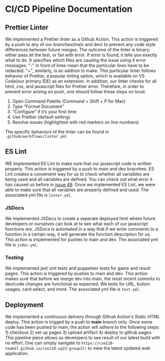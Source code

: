# CI/CD Pipeline Documentation

## Prettier Linter
We implemented a Prettier linter as a Github Action. This action is triggered by a push to any of our branches(main and dev) to prevent any code style differences between future merges. The outcome of the linter is binary: either pass all the test, or fail with error. If error is found, it tells you exactly what to do. It specifies which files are causing the issue using it error messages. "-" in front of lines mean that the particular lines have to be redacted. "+", similarly, is an addtion to make. This particular linter follows behavior of Prettier, a popular linting option, which is available on VS Code(our primary IDE) as an extension. In addition, our linter checks for all html, css, and javascript files for Prettier error. Therefore, in order to prevent error arising on push, one should follow these steps on local:
1. Open Command Palette (Command + Shift + P for Mac)
2. Type “Format Document”
3. “Configure” if it’s your first time
4. Use Prettier (default setting)
5. Resolve issues (highlighted with red markers on line numbers)

The specific behaviors of the linter can be found in `.github/workflows/linter.yml`

## ES Lint
WE implemented ES Lint to make sure that our javascript code is written properly. This action is triggered by a push to main and dev bracnhes. ES Lint creates a convenient way for us to check whether all variaibles are being used and all variables are defined. You can check out what error it has caused us before in [issue 48](https://github.com/CSE110-Team17/cse110-sp23-group17/issues/48). Once we implemented ES Lint, we were able to make sure that all variables are properly defined and used. The associated yml file is `linter.yml`.

### JSDocs
We implemented JSDocs to create a seperate deployed html where future developers or ourselves can look at to see what each of our javascript functions are. JSDocs is automated in a way that if we write comments to a function in a certain way, it will generate the function description for us. This action is implemented for pushes to main and dev. The associated yml file is `jsdoc.yml`.

### Testing
We implemented jest unit tests and puppeteer tests for game and result pages. This action is triggered by pushes to main and dev. This action makes sure that before we merge dev into main, the most recent commits to dev/code changes are functional as expected. We tests for URL, button usages, card select, and more. The associated yml file is `test.yml`.

## Deployment 
We implemented a continuous delivery through Github Action's Static HTML deploy. This action is trigged by a push to **main** branch only. Once some code has been pushed to main, the action will adhere to the following steps: 1) checkout 2) set up pages 3) upload artifact 4) deploy to github pages. This pipeline piece allows us developers to see result of our latest build with no effort. One can simply navigate to `https://cse110-team17.github.io/cse110-sp23-group17/` to view the latest updated web application.
